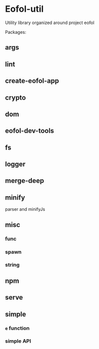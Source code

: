 # Eofol-util

Utility library organized around project eofol

Packages:

## args

## lint

## create-eofol-app

## crypto

## dom

## eofol-dev-tools

## fs

## logger

## merge-deep

## minify

parser and minifyJs

## misc

### func

### spawn

### string

## npm

## serve

## simple

### `e` function

### simple API
